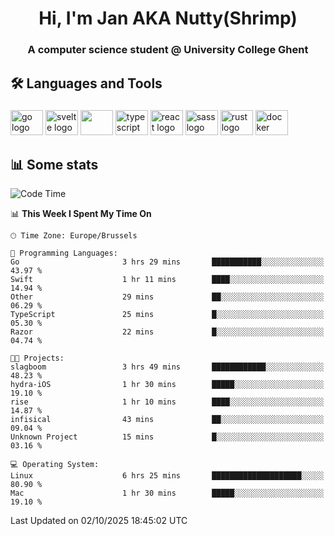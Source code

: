 <h1 align="center">Hi, I'm Jan AKA Nutty(Shrimp)</h1>
<h3 align="center">A computer science student @ University College Ghent</h3>

<h2 align="left">🛠️ Languages and Tools</h2>

###

<div align="left">
  <img src="https://cdn.jsdelivr.net/gh/devicons/devicon/icons/go/go-original.svg" height="40" width="52" alt="go logo"  />
  <img src="https://cdn.jsdelivr.net/gh/devicons/devicon@latest/icons/svelte/svelte-original.svg"  height="40" width="52" alt="svelte logo" />
  <img src="https://cdn.jsdelivr.net/gh/devicons/devicon@latest/icons/tailwindcss/tailwindcss-original.svg" height="40" width="52" />
  <img src="https://cdn.jsdelivr.net/gh/devicons/devicon/icons/typescript/typescript-original.svg" height="40" width="52" alt="typescript logo"  />
  <img src="https://cdn.jsdelivr.net/gh/devicons/devicon/icons/react/react-original.svg" height="40" width="52" alt="react logo"  />
  <img src="https://cdn.jsdelivr.net/gh/devicons/devicon/icons/sass/sass-original.svg" height="40" width="52" alt="sass logo"  />
  <img src="https://cdn.jsdelivr.net/gh/devicons/devicon@latest/icons/rust/rust-original.svg" height="40" width="52" alt="rust logo" />
  <img src="https://cdn.jsdelivr.net/gh/devicons/devicon/icons/docker/docker-original.svg" height="40" width="52" alt="docker logo"  />
</div>

<h2>📊 Some stats</h2>

<!--START_SECTION:waka-->
![Code Time](http://img.shields.io/badge/Code%20Time-6%2C320%20hrs%2031%20mins-blue)

📊 **This Week I Spent My Time On** 

```text
🕑︎ Time Zone: Europe/Brussels

💬 Programming Languages: 
Go                       3 hrs 29 mins       ███████████░░░░░░░░░░░░░░   43.97 % 
Swift                    1 hr 11 mins        ████░░░░░░░░░░░░░░░░░░░░░   14.94 % 
Other                    29 mins             ██░░░░░░░░░░░░░░░░░░░░░░░   06.29 % 
TypeScript               25 mins             █░░░░░░░░░░░░░░░░░░░░░░░░   05.30 % 
Razor                    22 mins             █░░░░░░░░░░░░░░░░░░░░░░░░   04.74 % 

🐱‍💻 Projects: 
slagboom                 3 hrs 49 mins       ████████████░░░░░░░░░░░░░   48.23 % 
hydra-iOS                1 hr 30 mins        █████░░░░░░░░░░░░░░░░░░░░   19.10 % 
rise                     1 hr 10 mins        ████░░░░░░░░░░░░░░░░░░░░░   14.87 % 
infisical                43 mins             ██░░░░░░░░░░░░░░░░░░░░░░░   09.04 % 
Unknown Project          15 mins             █░░░░░░░░░░░░░░░░░░░░░░░░   03.16 % 

💻 Operating System: 
Linux                    6 hrs 25 mins       ████████████████████░░░░░   80.90 % 
Mac                      1 hr 30 mins        █████░░░░░░░░░░░░░░░░░░░░   19.10 % 
```


 Last Updated on 02/10/2025 18:45:02 UTC
<!--END_SECTION:waka-->
